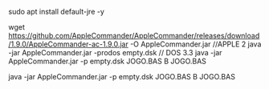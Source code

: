 sudo apt install default-jre -y

wget https://github.com/AppleCommander/AppleCommander/releases/download/1.9.0/AppleCommander-ac-1.9.0.jar -O AppleCommander.jar
//APPLE 2
java -jar AppleCommander.jar -prodos empty.dsk
// DOS 3.3
java -jar AppleCommander.jar -p empty.dsk JOGO.BAS B JOGO.BAS


java -jar AppleCommander.jar -p empty.dsk JOGO.BAS B JOGO.BAS

